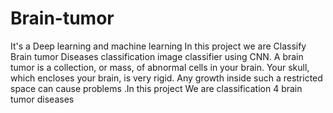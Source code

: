 # Brain-tumor
It's a Deep learning and machine learning In this project we are Classify Brain tumor Diseases classification image classifier using CNN. A brain tumor is a collection, or mass, of abnormal cells in your brain. Your skull, which encloses your brain, is very rigid. Any growth inside such a restricted space can cause problems .In this project We are classification 4 brain tumor diseases
